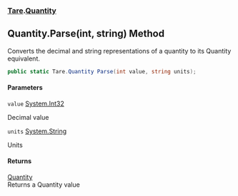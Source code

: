 ### [Tare](Tare.md 'Tare').[Quantity](Tare.Quantity.md 'Tare.Quantity')

## Quantity.Parse(int, string) Method

Converts the decimal and string representations of a quantity to its Quantity equivalent.

```csharp
public static Tare.Quantity Parse(int value, string units);
```
#### Parameters

<a name='Tare.Quantity.Parse(int,string).value'></a>

`value` [System.Int32](https://docs.microsoft.com/en-us/dotnet/api/System.Int32 'System.Int32')

Decimal value

<a name='Tare.Quantity.Parse(int,string).units'></a>

`units` [System.String](https://docs.microsoft.com/en-us/dotnet/api/System.String 'System.String')

Units

#### Returns
[Quantity](Tare.Quantity.md 'Tare.Quantity')  
Returns a Quantity value